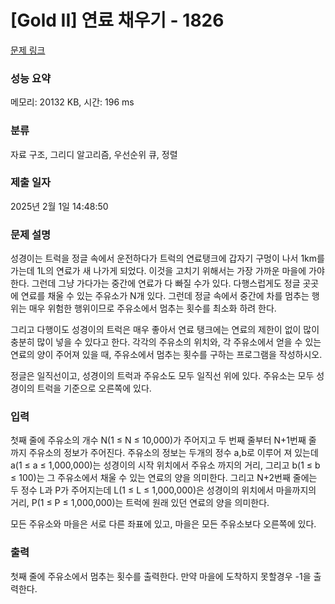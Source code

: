 # [Gold II] 연료 채우기 - 1826 

[문제 링크](https://www.acmicpc.net/problem/1826) 

### 성능 요약

메모리: 20132 KB, 시간: 196 ms

### 분류

자료 구조, 그리디 알고리즘, 우선순위 큐, 정렬

### 제출 일자

2025년 2월 1일 14:48:50

### 문제 설명

<p>성경이는 트럭을 정글 속에서 운전하다가 트럭의 연료탱크에 갑자기 구멍이 나서 1km를 가는데 1L의 연료가 새 나가게 되었다. 이것을 고치기 위해서는 가장 가까운 마을에 가야 한다. 그런데 그냥 가다가는 중간에 연료가 다 빠질 수가 있다. 다행스럽게도 정글 곳곳에 연료를 채울 수 있는 주유소가 N개 있다. 그런데 정글 속에서 중간에 차를 멈추는 행위는 매우 위험한 행위이므로 주유소에서 멈추는 횟수를 최소화 하려 한다.</p>

<p>그리고 다행이도 성경이의 트럭은 매우 좋아서 연료 탱크에는 연료의 제한이 없이 많이 충분히 많이 넣을 수 있다고 한다. 각각의 주유소의 위치와, 각 주유소에서 얻을 수 있는 연료의 양이 주어져 있을 때, 주유소에서 멈추는 횟수를 구하는 프로그램을 작성하시오.</p>

<p>정글은 일직선이고, 성경이의 트럭과 주유소도 모두 일직선 위에 있다. 주유소는 모두 성경이의 트럭을 기준으로 오른쪽에 있다.</p>

### 입력 

 <p>첫째 줄에 주유소의 개수 N(1 ≤ N ≤ 10,000)가 주어지고 두 번째 줄부터 N+1번째 줄 까지 주유소의 정보가 주어진다. 주유소의 정보는 두개의 정수 a,b로 이루어 져 있는데 a(1 ≤ a ≤ 1,000,000)는 성경이의 시작 위치에서 주유소 까지의 거리, 그리고 b(1 ≤ b ≤ 100)는 그 주유소에서 채울 수 있는 연료의 양을 의미한다. 그리고 N+2번째 줄에는 두 정수 L과 P가 주어지는데 L(1 ≤ L ≤ 1,000,000)은 성경이의 위치에서 마을까지의 거리, P(1 ≤ P ≤ 1,000,000)는 트럭에 원래 있던 연료의 양을 의미한다.</p>

<p>모든 주유소와 마을은 서로 다른 좌표에 있고, 마을은 모든 주유소보다 오른쪽에 있다.</p>

### 출력 

 <p>첫째 줄에 주유소에서 멈추는 횟수를 출력한다. 만약 마을에 도착하지 못할경우 -1을 출력한다.</p>

